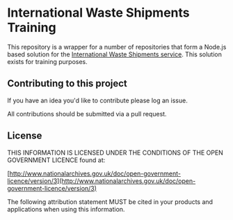# International Waste Shipments Training

This repository is a wrapper for a number of repositories that form a Node.js
based solution for the [International Waste Shipments service](https://github.com/DEFRA/prsd-iws).
This solution exists for training purposes.

## Contributing to this project

If you have an idea you'd like to contribute please log an issue.

All contributions should be submitted via a pull request.

## License

THIS INFORMATION IS LICENSED UNDER THE CONDITIONS OF THE OPEN GOVERNMENT LICENCE found at:

[http://www.nationalarchives.gov.uk/doc/open-government-licence/version/3](http://www.nationalarchives.gov.uk/doc/open-government-licence/version/3)

The following attribution statement MUST be cited in your products and applications when using this information.

